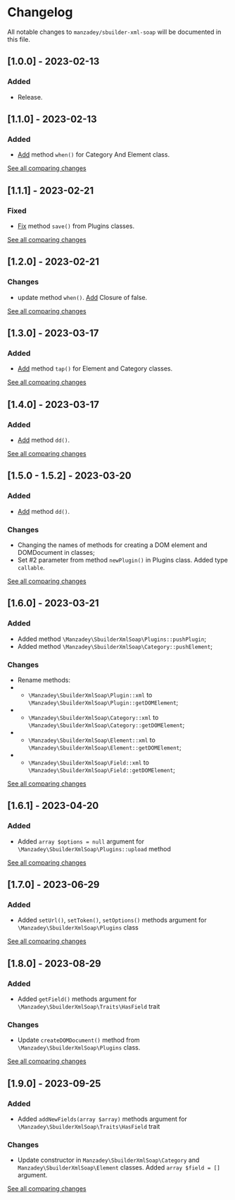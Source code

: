 # Changelog

All notable changes to `manzadey/sbuilder-xml-soap` will be documented in this file.

## [1.0.0] - 2023-02-13

### Added
 - Release.


## [1.1.0] - 2023-02-13

### Added
- [Add](https://github.com/Manzadey/sbuilder-xml-soap/commit/a339b4d1b6ec4c0b7beb33ab905d49a64783677f) method `when()` for Category And Element class.

[See all comparing changes](https://github.com/Manzadey/sbuilder-xml-soap/compare/v1.0.0...v1.1.0)

## [1.1.1] - 2023-02-21

### Fixed
- [Fix](https://github.com/Manzadey/sbuilder-xml-soap/commit/cd963662793fb628983059c39f216de056ce5cd7) method `save()` from Plugins classes.

[See all comparing changes](https://github.com/Manzadey/sbuilder-xml-soap/compare/v1.1.0...v1.1.0)

## [1.2.0] - 2023-02-21

### Changes
- update method `when()`. [Add](https://github.com/Manzadey/sbuilder-xml-soap/commit/b005287a7f7de05af2802268980c933edc7df85e) Closure of false.

[See all comparing changes](https://github.com/Manzadey/sbuilder-xml-soap/compare/v1.1.0...v1.2.0)

## [1.3.0] - 2023-03-17

### Added
- [Add](https://github.com/Manzadey/sbuilder-xml-soap/commit/ef40542e58bd4e5ca8838d8a0239068bf0e0228a) method `tap()` for Element and Category classes.

[See all comparing changes](https://github.com/Manzadey/sbuilder-xml-soap/compare/v1.2.0...v1.3.0)

## [1.4.0] - 2023-03-17

### Added
- [Add](https://github.com/Manzadey/sbuilder-xml-soap/commit/d5fae84eec4449003e6312fc82d7794be133c966) method `dd()`.

[See all comparing changes](https://github.com/Manzadey/sbuilder-xml-soap/compare/v1.3.0...v1.4.0)

## [1.5.0 - 1.5.2] - 2023-03-20

### Added
- [Add](https://github.com/Manzadey/sbuilder-xml-soap/commit/d5fae84eec4449003e6312fc82d7794be133c966) method `dd()`.

### Changes
- Changing the names of methods for creating a DOM element and DOMDocument in classes;
- Set #2 parameter from method `newPlugin()` in Plugins class. Added type `callable`.

[See all comparing changes](https://github.com/Manzadey/sbuilder-xml-soap/compare/v1.4.0...v1.5.2)

## [1.6.0] - 2023-03-21

### Added
- Added method `\Manzadey\SbuilderXmlSoap\Plugins::pushPlugin`;
- Added method `\Manzadey\SbuilderXmlSoap\Category::pushElement`;


### Changes
 - Rename methods: 
- - `\Manzadey\SbuilderXmlSoap\Plugin::xml` to `\Manzadey\SbuilderXmlSoap\Plugin::getDOMElement`;
- - `\Manzadey\SbuilderXmlSoap\Category::xml` to `\Manzadey\SbuilderXmlSoap\Category::getDOMElement`;
- - `\Manzadey\SbuilderXmlSoap\Element::xml` to `\Manzadey\SbuilderXmlSoap\Element::getDOMElement`;
- - `\Manzadey\SbuilderXmlSoap\Field::xml` to `\Manzadey\SbuilderXmlSoap\Field::getDOMElement`;

[See all comparing changes](https://github.com/Manzadey/sbuilder-xml-soap/compare/v1.5.2...v1.6.0)

## [1.6.1] - 2023-04-20

### Added
- Added `array $options = null` argument for `\Manzadey\SbuilderXmlSoap\Plugins::upload` method

[See all comparing changes](https://github.com/Manzadey/sbuilder-xml-soap/compare/v1.6.0...v1.6.1)

## [1.7.0] - 2023-06-29

### Added
- Added `setUrl()`, `setToken()`, `setOptions()` methods argument for `\Manzadey\SbuilderXmlSoap\Plugins` class

[See all comparing changes](https://github.com/Manzadey/sbuilder-xml-soap/compare/v1.6.1...v1.7.0)

## [1.8.0] - 2023-08-29

### Added
- Added `getField()` methods argument for `\Manzadey\SbuilderXmlSoap\Traits\HasField` trait

### Changes
- Update `createDOMDocument()` method from `\Manzadey\SbuilderXmlSoap\Plugins` class.

[See all comparing changes](https://github.com/Manzadey/sbuilder-xml-soap/compare/v1.7.0...v1.8.0)

## [1.9.0] - 2023-09-25

### Added
- Added `addNewFields(array $array)` methods argument for `\Manzadey\SbuilderXmlSoap\Traits\HasField` trait

### Changes
- Update constructor in `Manzadey\SbuilderXmlSoap\Category` and `Manzadey\SbuilderXmlSoap\Element` classes. Added `array $field = []` argument.

[See all comparing changes](https://github.com/Manzadey/sbuilder-xml-soap/compare/v1.7.0...v1.8.0)